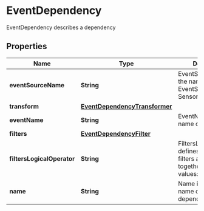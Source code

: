 

# EventDependency

EventDependency describes a dependency
## Properties

Name | Type | Description | Notes
------------ | ------------- | ------------- | -------------
**eventSourceName** | **String** | EventSourceName is the name of EventSource that Sensor depends on | 
**transform** | [**EventDependencyTransformer**](EventDependencyTransformer.md) |  |  [optional]
**eventName** | **String** | EventName is the name of the event | 
**filters** | [**EventDependencyFilter**](EventDependencyFilter.md) |  |  [optional]
**filtersLogicalOperator** | **String** | FiltersLogicalOperator defines how different filters are evaluated together. Available values: and (&amp;&amp;), or (||) Is optional and if left blank treated as and (&amp;&amp;). |  [optional]
**name** | **String** | Name is a unique name of this dependency | 



